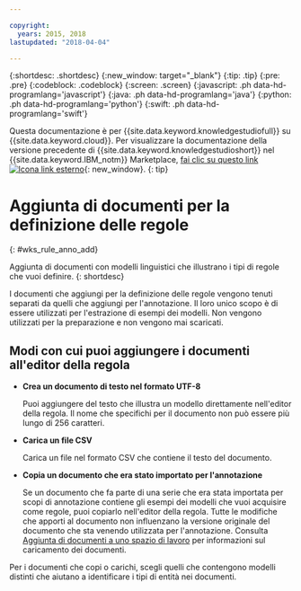```yaml
---

copyright:
  years: 2015, 2018
lastupdated: "2018-04-04"

---
```


{:shortdesc: .shortdesc}
{:new_window: target="_blank"}
{:tip: .tip}
{:pre: .pre}
{:codeblock: .codeblock}
{:screen: .screen}
{:javascript: .ph data-hd-programlang='javascript'}
{:java: .ph data-hd-programlang='java'}
{:python: .ph data-hd-programlang='python'}
{:swift: .ph data-hd-programlang='swift'}

Questa documentazione è per {{site.data.keyword.knowledgestudiofull}} su {{site.data.keyword.cloud}}. Per visualizzare la documentazione della versione precedente di {{site.data.keyword.knowledgestudioshort}} nel {{site.data.keyword.IBM_notm}} Marketplace, [fai clic su questo link ![Icona link esterno](../../icons/launch-glyph.svg "Icona link esterno")](https://{DomainName}/docs/services/knowledge-studio/rule-annotator-add-doc.html){: new_window}.
{: tip}

# Aggiunta di documenti per la definizione delle regole 
{: #wks_rule_anno_add}

Aggiunta di documenti con modelli linguistici che illustrano i tipi di regole che vuoi definire.
{: shortdesc}

I documenti che aggiungi per la definizione delle regole vengono tenuti separati da quelli che aggiungi per l'annotazione. Il loro unico scopo è di essere utilizzati per l'estrazione di esempi dei modelli. Non vengono utilizzati per la preparazione e non vengono mai scaricati.

## Modi con cui puoi aggiungere i documenti all'editor della regola

- **Crea un documento di testo nel formato UTF-8**

    Puoi aggiungere del testo che illustra un modello direttamente nell'editor della regola. Il nome che specifichi per il documento non può essere più lungo di 256 caratteri.

- **Carica un file CSV**

    Carica un file nel formato CSV che contiene il testo del documento.

- **Copia un documento che era stato importato per l'annotazione**

    Se un documento che fa parte di una serie che era stata importata per scopi di annotazione contiene gli esempi dei modelli che vuoi acquisire come regole, puoi copiarlo nell'editor della regola. Tutte le modifiche che apporti al documento non influenzano la versione originale del documento che sta venendo utilizzata per l'annotazione. Consulta [Aggiunta di documenti a uno spazio di lavoro](/docs/services/watson-knowledge-studio/documents-for-annotation.html#wks_projadd) per informazioni sul caricamento dei documenti.

Per i documenti che copi o carichi, scegli quelli che contengono modelli distinti che aiutano a identificare i tipi di entità nei documenti.
